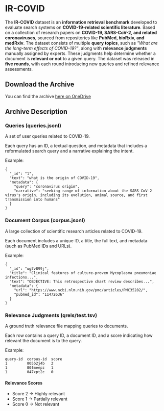 # IR-COVID
The **IR-COVID** dataset is an **information retrieval benchmark** developed to evaluate search systems on **COVID-19-related scientific literature**. Based on a collection of research papers on **COVID-19, SARS-CoV-2, and related coronaviruses**, sourced from repositories like **PubMed, bioRxiv, and medRxiv**. The dataset consists of multiple **query topics**, such as *"What are the long-term effects of COVID-19?"*, along with **relevance judgments** manually assigned by experts. These judgments help determine whether a document is **relevant or not** to a given query. The dataset was released in **five rounds**, with each round introducing new queries and refined relevance assessments. 

## Download the Archive
You can find the archive [here on OneDrive](https://mailaub-my.sharepoint.com/:u:/r/personal/hg31_aub_edu_lb/Documents/CMPS-365-Projects/IR-Covid-archive.zip?csf=1&web=1&e=wSShn2)

## Archive Description

### Queries (queries.jsonl)

A set of user queries related to COVID-19.

Each query has an ID, a textual question, and metadata that includes a reformulated search query and a narrative explaining the intent.

Example:
```
{
  "_id": "1",
  "text": "what is the origin of COVID-19",
  "metadata": {
    "query": "coronavirus origin",
    "narrative": "seeking range of information about the SARS-CoV-2 virus's origin, including its evolution, animal source, and first transmission into humans"
  }
}
```

### Document Corpus (corpus.jsonl)

A large collection of scientific research articles related to COVID-19.

Each document includes a unique ID, a title, the full text, and metadata (such as PubMed IDs and URLs).

Example:
```
{
  "_id": "ug7v899j",
  "title": "Clinical features of culture-proven Mycoplasma pneumoniae infections...",
  "text": "OBJECTIVE: This retrospective chart review describes...",
  "metadata": {
    "url": "https://www.ncbi.nlm.nih.gov/pmc/articles/PMC35282/",
    "pubmed_id": "11472636"
  }
}
```
### Relevance Judgments (qrels/test.tsv)

A ground truth relevance file mapping queries to documents.

Each row contains a query ID, a document ID, and a score indicating how relevant the document is to the query.

Example:
```
query-id  corpus-id  score
1         005b2j4b   2
1         00fmeepz   1
1         047xpt2c   0
```

#### Relevance Scores
* Score 2 → Highly relevant
* Score 1 → Partially relevant
* Score 0 → Not relevant